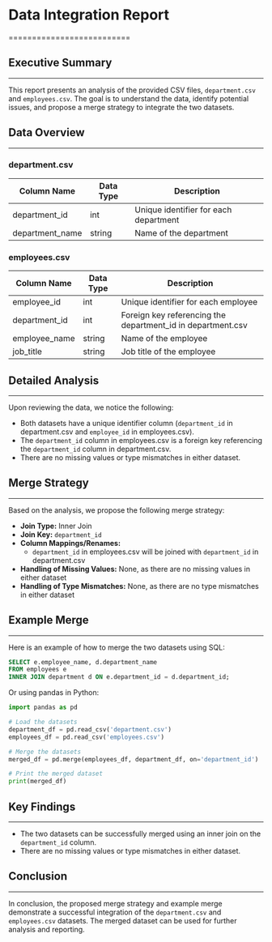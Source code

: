 # Data Integration Report
==========================

## Executive Summary
-------------------

This report presents an analysis of the provided CSV files, `department.csv` and `employees.csv`. The goal is to understand the data, identify potential issues, and propose a merge strategy to integrate the two datasets.

## Data Overview
----------------

### department.csv

| Column Name | Data Type | Description |
| --- | --- | --- |
| department_id | int | Unique identifier for each department |
| department_name | string | Name of the department |

### employees.csv

| Column Name | Data Type | Description |
| --- | --- | --- |
| employee_id | int | Unique identifier for each employee |
| department_id | int | Foreign key referencing the department_id in department.csv |
| employee_name | string | Name of the employee |
| job_title | string | Job title of the employee |

## Detailed Analysis
-------------------

Upon reviewing the data, we notice the following:

* Both datasets have a unique identifier column (`department_id` in department.csv and `employee_id` in employees.csv).
* The `department_id` column in employees.csv is a foreign key referencing the `department_id` column in department.csv.
* There are no missing values or type mismatches in either dataset.

## Merge Strategy
----------------

Based on the analysis, we propose the following merge strategy:

* **Join Type:** Inner Join
* **Join Key:** `department_id`
* **Column Mappings/Renames:**
	+ `department_id` in employees.csv will be joined with `department_id` in department.csv
* **Handling of Missing Values:** None, as there are no missing values in either dataset
* **Handling of Type Mismatches:** None, as there are no type mismatches in either dataset

## Example Merge
----------------

Here is an example of how to merge the two datasets using SQL:
```sql
SELECT e.employee_name, d.department_name
FROM employees e
INNER JOIN department d ON e.department_id = d.department_id;
```
Or using pandas in Python:
```python
import pandas as pd

# Load the datasets
department_df = pd.read_csv('department.csv')
employees_df = pd.read_csv('employees.csv')

# Merge the datasets
merged_df = pd.merge(employees_df, department_df, on='department_id')

# Print the merged dataset
print(merged_df)
```
## Key Findings
----------------

* The two datasets can be successfully merged using an inner join on the `department_id` column.
* There are no missing values or type mismatches in either dataset.

## Conclusion
--------------

In conclusion, the proposed merge strategy and example merge demonstrate a successful integration of the `department.csv` and `employees.csv` datasets. The merged dataset can be used for further analysis and reporting.
